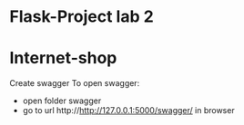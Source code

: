 # Flask-Project lab 2
# Internet-shop
Create swagger
To open swagger:
  - open folder swagger
  - go to url http://http://127.0.0.1:5000/swagger/ in browser
